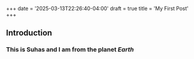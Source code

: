 +++
date = '2025-03-13T22:26:40-04:00'
draft = true
title = 'My First Post'
+++

## Introduction 

### This is **Suhas** and I am from the planet *Earth*